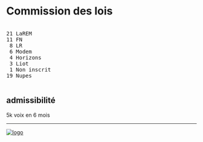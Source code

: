 Commission des lois
===================


<pre class="composition">

21 LaREM
11 FN
 8 LR
 6 Modem
 4 Horizons
 3 Liot
 1 Non inscrit
19 Nupes

</pre>


admissibilité
-------------

5k voix en 6 mois


<hr class="separator">

[![logo][logo]][officiel]



[logo]: https://www.assemblee-nationale.fr/var/ezflow_site/storage/images/3/8/8/9/4589883-1-fre-FR/PICTO_AFF_LOIS_300x300.png
[officiel]: https://www.assemblee-nationale.fr/dyn/16/organes/commissions-permanentes/lois/composition
